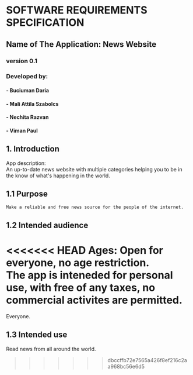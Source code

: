 # SOFTWARE REQUIREMENTS SPECIFICATION

## Name of The Application: News Website

### version 0.1

### Developed by:

#### - Buciuman Daria

#### - Mali Attila Szabolcs

#### - Nechita Razvan

#### - Viman Paul

## 1. Introduction

App description:  
 An up-to-date news website with multiple categories helping you to be in the know of what's happening in the world.

## 1.1 Purpose

    Make a reliable and free news source for the people of the internet.

## 1.2 Intended audience
<<<<<<< HEAD
   Ages: Open for everyone, no age restriction.  
   The app is inteneded for personal use, with free of any taxes, no commercial activites are permitted.  
=======

Everyone.

## 1.3 Intended use

Read news from all around the world.
>>>>>>> dbccffb72e7565a426f8ef216c2aa968bc56e6d5
